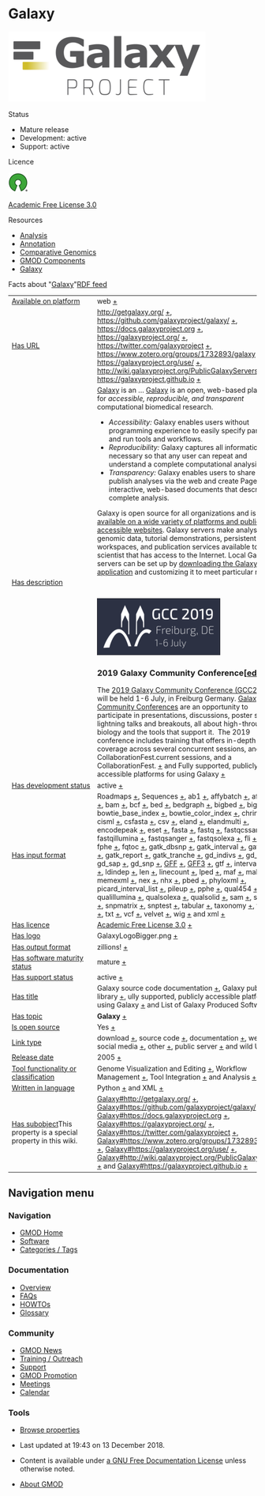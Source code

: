 



<span id="top"></span>




# <span dir="auto">Galaxy</span>










<a href="File:GalaxyLogoBigger.png" class="image"><img
src="https://raw.githubusercontent.com/GMOD/gmod.github.io/main/mediawiki/images/thumb/c/c7/GalaxyLogoBigger.png/400px-GalaxyLogoBigger.png"
srcset="https://raw.githubusercontent.com/GMOD/gmod.github.io/main/mediawiki/images/thumb/c/c7/GalaxyLogoBigger.png/600px-GalaxyLogoBigger.png 1.5x, https://raw.githubusercontent.com/GMOD/gmod.github.io/main/mediawiki/images/thumb/c/c7/GalaxyLogoBigger.png/800px-GalaxyLogoBigger.png 2x"
width="400" height="142" alt="Galaxy logo" /></a>



Status



- Mature release
- Development: active
- Support: active



Licence


<a href="http://opensource.org/" rel="nofollow"><img
src="https://raw.githubusercontent.com/GMOD/gmod.github.io/main/mediawiki/images/thumb/6/66/Osi_symbol.png/40px-Osi_symbol.png"
srcset="https://raw.githubusercontent.com/GMOD/gmod.github.io/main/mediawiki/images/thumb/6/66/Osi_symbol.png/60px-Osi_symbol.png 1.5x, https://raw.githubusercontent.com/GMOD/gmod.github.io/main/mediawiki/images/thumb/6/66/Osi_symbol.png/80px-Osi_symbol.png 2x"
width="40" height="39" alt="} is open source" /></a>



<a href="http://opensource.org/licenses/AFL-3.0" class="external text"
rel="nofollow">Academic Free License 3.0</a>



Resources




- [Analysis](Category%3AAnalysis "Category%3AAnalysis")
- [Annotation](Category%3AAnnotation "Category%3AAnnotation")
- [Comparative
  Genomics](Category%3AComparative_Genomics "Category%3AComparative Genomics")
- [GMOD Components](Category%3AGMOD_Components "Category%3AGMOD Components")
- [Galaxy](Category%3AGalaxy "Category%3AGalaxy")



<span class="smwfactboxhead">Facts about
"<span class="swmfactboxheadbrowse">[Galaxy](Special%3ABrowse/Galaxy "Special%3ABrowse/Galaxy")</span>"</span><span class="smwrdflink"><span class="rdflink">[RDF
feed](http://gmod.org/wiki/Special:ExportRDF/Galaxy "Special:ExportRDF/Galaxy")</span></span>

<table class="smwfacttable">
<colgroup>
<col style="width: 50%" />
<col style="width: 50%" />
</colgroup>
<tbody>
<tr class="odd row-odd">
<td class="smwpropname"><a href="Property%3AAvailable_on_platform"
title="Property:Available on platform">Available on platform</a></td>
<td class="smwprops">web <span class="smwsearch"><a
href="Special%3ASearchByProperty/Available-20on-20platform/web"
title="Special%3ASearchByProperty/Available-20on-20platform/web">+</a></span></td>
</tr>
<tr class="even row-even">
<td class="smwpropname"><a href="Property%3AHas_URL"
title="Property:Has URL">Has URL</a></td>
<td class="smwprops"><a href="http://getgalaxy.org/"
class="external free" rel="nofollow">http://getgalaxy.org/</a> <span
class="smwsearch"><a
href="Special%3ASearchByProperty/Has-20URL/http%3A-2F-2Fgetgalaxy.org-2F"
title="Special%3ASearchByProperty/Has-20URL/http%3A-2F-2Fgetgalaxy.org-2F">+</a></span>,
<a href="https://github.com/galaxyproject/galaxy/" class="external free"
rel="nofollow">https://github.com/galaxyproject/galaxy/</a> <span
class="smwsearch"><a
href="Special%3ASearchByProperty/Has-20URL/https%3A-2F-2Fgithub.com-2Fgalaxyproject-2Fgalaxy-2F"
title="Special%3ASearchByProperty/Has-20URL/https%3A-2F-2Fgithub.com-2Fgalaxyproject-2Fgalaxy-2F">+</a></span>,
<a href="https://docs.galaxyproject.org" class="external free"
rel="nofollow">https://docs.galaxyproject.org</a> <span
class="smwsearch"><a
href="Special%3ASearchByProperty/Has-20URL/https%3A-2F-2Fdocs.galaxyproject.org"
title="Special%3ASearchByProperty/Has-20URL/https%3A-2F-2Fdocs.galaxyproject.org">+</a></span>,
<a href="https://galaxyproject.org/" class="external free"
rel="nofollow">https://galaxyproject.org/</a> <span class="smwsearch"><a
href="Special%3ASearchByProperty/Has-20URL/https%3A-2F-2Fgalaxyproject.org-2F"
title="Special%3ASearchByProperty/Has-20URL/https%3A-2F-2Fgalaxyproject.org-2F">+</a></span>,
<a href="https://twitter.com/galaxyproject" class="external free"
rel="nofollow">https://twitter.com/galaxyproject</a> <span
class="smwsearch"><a
href="Special%3ASearchByProperty/Has-20URL/https%3A-2F-2Ftwitter.com-2Fgalaxyproject"
title="Special%3ASearchByProperty/Has-20URL/https%3A-2F-2Ftwitter.com-2Fgalaxyproject">+</a></span>,
<a href="https://www.zotero.org/groups/1732893/galaxy"
class="external free"
rel="nofollow">https://www.zotero.org/groups/1732893/galaxy</a> <span
class="smwsearch"><a
href="Special%3ASearchByProperty/Has-20URL/https%3A-2F-2Fwww.zotero.org-2Fgroups-2F1732893-2Fgalaxy"
title="Special%3ASearchByProperty/Has-20URL/https%3A-2F-2Fwww.zotero.org-2Fgroups-2F1732893-2Fgalaxy">+</a></span>,
<a href="https://galaxyproject.org/use/" class="external free"
rel="nofollow">https://galaxyproject.org/use/</a> <span
class="smwsearch"><a
href="Special%3ASearchByProperty/Has-20URL/https%3A-2F-2Fgalaxyproject.org-2Fuse-2F"
title="Special%3ASearchByProperty/Has-20URL/https%3A-2F-2Fgalaxyproject.org-2Fuse-2F">+</a></span>,
<a href="http://wiki.galaxyproject.org/PublicGalaxyServers"
class="external free"
rel="nofollow">http://wiki.galaxyproject.org/PublicGalaxyServers</a>
<span class="smwsearch"><a
href="Special%3ASearchByProperty/Has-20URL/http%3A-2F-2Fwiki.galaxyproject.org-2FPublicGalaxyServers"
title="Special%3ASearchByProperty/Has-20URL/http%3A-2F-2Fwiki.galaxyproject.org-2FPublicGalaxyServers">+</a></span>
and <a href="https://galaxyproject.github.io" class="external free"
rel="nofollow">https://galaxyproject.github.io</a> <span
class="smwsearch"><a
href="Special%3ASearchByProperty/Has-20URL/https%3A-2F-2Fgalaxyproject.github.io"
title="Special%3ASearchByProperty/Has-20URL/https%3A-2F-2Fgalaxyproject.github.io">+</a></span></td>
</tr>
<tr class="odd row-odd">
<td class="smwpropname"><a href="Property%3AHas_description"
title="Property:Has description">Has description</a></td>
<td class="smwprops"><a href="https://galaxyproject.org/"
class="external text" rel="nofollow">Galaxy</a> is an <span
class="smw-highlighter" data-type="2" data-state="persistent"
data-title="Information"><span class="smwtext"> … </span><span
class="smwttcontent"><a href="https://galaxyproject.org/"
class="external text" rel="nofollow">Galaxy</a> is an open, web-based
platform for <em>accessible, reproducible, and transparent</em>
computational biomedical research. </span></span>
<ul>
<li><em>Accessibility:</em> Galaxy enables users without programming
experience to easily specify parameters and run tools and
workflows.</li>
<li><em>Reproducibility:</em> Galaxy captures all information necessary
so that any user can repeat and understand a complete computational
analysis.</li>
<li><em>Transparency:</em> Galaxy enables users to share and publish
analyses via the web and create Pages--interactive, web-based documents
that describe a complete analysis.</li>
</ul>
<p>Galaxy is open source for all organizations and is <a
href="https://galaxyproject.org/use/" class="external text"
rel="nofollow">available on a wide variety of platforms and publicly
accessible websites</a>. Galaxy servers make analysis tools, genomic
data, tutorial demonstrations, persistent workspaces, and publication
services available to any scientist that has access to the Internet.
Local Galaxy servers can be set up by <a href="http://getgalaxy.org/"
class="external text" rel="nofollow">downloading the Galaxy
application</a> and customizing it to meet particular needs.</p>
<p><br />
</p>

<a href="File:GCC2019Logo.png" class="image"
title="link=https://galaxyproject.org/events/gcc2019/ 2019 Galaxy Community Conference"><img
src="https://raw.githubusercontent.com/GMOD/gmod.github.io/main/mediawiki/images/thumb/e/ed/GCC2019Logo.png/250px-GCC2019Logo.png"
srcset="https://raw.githubusercontent.com/GMOD/gmod.github.io/main/mediawiki/images/e/ed/GCC2019Logo.png 1.5x, https://raw.githubusercontent.com/GMOD/gmod.github.io/main/mediawiki/images/e/ed/GCC2019Logo.png 2x"
width="250" height="115"
alt="link=https://galaxyproject.org/events/gcc2019/ 2019 Galaxy Community Conference" /></a>

<h3 id="galaxy-community-conferenceedit"><span
id="2019_Galaxy_Community_Conference" class="mw-headline">2019 Galaxy
Community Conference</span><span class="mw-editsection"><span
class="mw-editsection-bracket">[</span><a
href="http://gmod.org/mediawiki/index.php?title=Galaxy&amp;action=edit&amp;section=1"
title="Edit section: 2019 Galaxy Community Conference">edit</a><span
class="mw-editsection-bracket">]</span></span></h3>
The <a href="https://galaxyproject.org/events/gcc2019"
class="external text" rel="nofollow">2019 Galaxy Community Conference
(GCC2019)</a> will be held 1-6 July, in Freiburg Germany. <a
href="https://galaxyproejct.org/gcc2" class="external text"
rel="nofollow">Galaxy Community Conferences</a> are an opportunity to
participate in presentations, discussions, poster sessions, lightning
talks and breakouts, all about high-throughput biology and the tools
that support it.  The 2019 conference includes training that offers
in-depth topic coverage across several concurrent sessions, and a
CollaborationFest.current sessions, and a CollaborationFest. <span
class="smwsearch"><a
href="http://gmod.org/mediawiki/index.php?title=Special%3ASearchByProperty&amp;x=Has-20description%2F-5Bhttps%3A-2F-2Fgalaxyproject.org-2F-20Galaxy-5D-20is-20an-20open%2C-20web-2Dbased-20platform-20for-20-27-27accessible%2C-20reproducible%2C-20and-20transparent-27-27-20computational-20biomedical-20research.-0A%2A-20-27-27Accessibility%3A-27-27-20Galaxy-20enables-20users-20without-20programming-20experience-20to-20easily-20specify-20parameters-20and-20run-20tools-20and-20workflows.-0A%2A-20-27-27Reproducibility%3A-27-27-20Galaxy-20captures-20all-20information-20necessary-20so-20that-20any-20user-20can-20repeat-20and-20understand-20a-20complete-20computational-20analysis.-0A%2A-20-27-27Transparency%3A-27-27-20Galaxy-20enables-20users-20to-20share-20and-20publish-20analyses-20via-20the-20web-20and-20create-20Pages-2D-2Dinteractive%2C-20web-2Dbased-20documents-20that-20describe-20a-20complete-20analysis.-0A-0AGalaxy-20is-20open-20source-20for-20all-20organizations-20and-20is-20-5Bhttps%3A-2F-2Fgalaxyproject.org-2Fuse-2F-20available-20on-20a-20wide-20variety-20of-20platforms-20and-20publicly-20accessible-20websites-5D.-20Galaxy-20servers-20make-20analysis-20tools%2C-20genomic-20data%2C-20tutorial-20demonstrations%2C-20persistent-20workspaces%2C-20and-20publication-20services-20available-20to-20any-20scientist-20that-20has-20access-20to-20the-20Internet.-20Local-20Galaxy-20servers-20can-20be-20set-20up-20by-20-5Bhttp%3A-2F-2Fgetgalaxy.org-2F-20downloading-20the-20Galaxy-20application-5D-20and-20customizing-20it-20to-20meet-20particular-20needs.-0A-0A-0A-5B-5BFile%3AGCC2019Logo.png-7Cleft-7C250px-7Clink%3Dhttps%3A-2F-2Fgalaxyproject.org-2Fevents-2Fgcc2019-2F-202019-20Galaxy-20Community-20Conference-5D-5D-0A-0A%3D%3D%3D-202019-20Galaxy-20Community-20Conference-20%3D%3D%3D-0A-0AThe-20-5Bhttps%3A-2F-2Fgalaxyproject.org-2Fevents-2Fgcc2019-202019-20Galaxy-20Community-20Conference-20%28GCC2019%29-5D-20will-20be-20held-201-2D6-20July%2C-20in-20Freiburg-20Germany.-20-5Bhttps%3A-2F-2Fgalaxyproejct.org-2Fgcc2-20Galaxy-20Community-20Conferences-5D-20are-20an-20opportunity-20to-20participate-20in-20presentations%2C-20discussions%2C-20poster-20sessions%2C-20lightning-20talks-20and-20breakouts%2C-20all-20about-20high-2Dthroughput-20biology-20and-20the-20tools-20that-20support-20it.-20%C2%A0The-202019-20conference-20includes-20training-20that-20offers-20in-2Ddepth-20topic-20coverage-20across-20several-20concurrent-20sessions%2C-20and-20a-20CollaborationFest."
class="external text" rel="nofollow">+</a></span> and Fully supported,
publicly accessible platforms for using Galaxy <span
class="smwsearch"><a
href="Special%3ASearchByProperty/Has-20description/Fully-20supported,-20publicly-20accessible-20platforms-20for-20using-20Galaxy"
title="Special%3ASearchByProperty/Has-20description/Fully-20supported,-20publicly-20accessible-20platforms-20for-20using-20Galaxy">+</a></span></td>
</tr>
<tr class="even row-even">
<td class="smwpropname"><a href="Property%3AHas_development_status"
title="Property:Has development status">Has development status</a></td>
<td class="smwprops">active <span class="smwsearch"><a
href="Special%3ASearchByProperty/Has-20development-20status/active"
title="Special%3ASearchByProperty/Has-20development-20status/active">+</a></span></td>
</tr>
<tr class="odd row-odd">
<td class="smwpropname"><a href="Property%3AHas_input_format"
title="Property:Has input format">Has input format</a></td>
<td class="smwprops">Roadmaps <span class="smwsearch"><a
href="Special%3ASearchByProperty/Has-20input-20format/Roadmaps"
title="Special%3ASearchByProperty/Has-20input-20format/Roadmaps">+</a></span>,
Sequences <span class="smwsearch"><a
href="Special%3ASearchByProperty/Has-20input-20format/Sequences"
title="Special%3ASearchByProperty/Has-20input-20format/Sequences">+</a></span>,
ab1 <span class="smwsearch"><a
href="Special%3ASearchByProperty/Has-20input-20format/ab1"
title="Special%3ASearchByProperty/Has-20input-20format/ab1">+</a></span>,
affybatch <span class="smwsearch"><a
href="Special%3ASearchByProperty/Has-20input-20format/affybatch"
title="Special%3ASearchByProperty/Has-20input-20format/affybatch">+</a></span>,
afg <span class="smwsearch"><a
href="Special%3ASearchByProperty/Has-20input-20format/afg"
title="Special%3ASearchByProperty/Has-20input-20format/afg">+</a></span>,
axt <span class="smwsearch"><a
href="Special%3ASearchByProperty/Has-20input-20format/axt"
title="Special%3ASearchByProperty/Has-20input-20format/axt">+</a></span>,
bam <span class="smwsearch"><a
href="Special%3ASearchByProperty/Has-20input-20format/bam"
title="Special%3ASearchByProperty/Has-20input-20format/bam">+</a></span>,
bcf <span class="smwsearch"><a
href="Special%3ASearchByProperty/Has-20input-20format/bcf"
title="Special%3ASearchByProperty/Has-20input-20format/bcf">+</a></span>,
bed <span class="smwsearch"><a
href="Special%3ASearchByProperty/Has-20input-20format/bed"
title="Special%3ASearchByProperty/Has-20input-20format/bed">+</a></span>,
bedgraph <span class="smwsearch"><a
href="Special%3ASearchByProperty/Has-20input-20format/bedgraph"
title="Special%3ASearchByProperty/Has-20input-20format/bedgraph">+</a></span>,
bigbed <span class="smwsearch"><a
href="Special%3ASearchByProperty/Has-20input-20format/bigbed"
title="Special%3ASearchByProperty/Has-20input-20format/bigbed">+</a></span>,
bigwig <span class="smwsearch"><a
href="Special%3ASearchByProperty/Has-20input-20format/bigwig"
title="Special%3ASearchByProperty/Has-20input-20format/bigwig">+</a></span>,
bowtie_base_index <span class="smwsearch"><a
href="Special%3ASearchByProperty/Has-20input-20format/bowtie_base_index"
title="Special%3ASearchByProperty/Has-20input-20format/bowtie base index">+</a></span>,
bowtie_color_index <span class="smwsearch"><a
href="Special%3ASearchByProperty/Has-20input-20format/bowtie_color_index"
title="Special%3ASearchByProperty/Has-20input-20format/bowtie color index">+</a></span>,
chrint <span class="smwsearch"><a
href="Special%3ASearchByProperty/Has-20input-20format/chrint"
title="Special%3ASearchByProperty/Has-20input-20format/chrint">+</a></span>,
cisml <span class="smwsearch"><a
href="Special%3ASearchByProperty/Has-20input-20format/cisml"
title="Special%3ASearchByProperty/Has-20input-20format/cisml">+</a></span>,
csfasta <span class="smwsearch"><a
href="Special%3ASearchByProperty/Has-20input-20format/csfasta"
title="Special%3ASearchByProperty/Has-20input-20format/csfasta">+</a></span>,
csv <span class="smwsearch"><a
href="Special%3ASearchByProperty/Has-20input-20format/csv"
title="Special%3ASearchByProperty/Has-20input-20format/csv">+</a></span>,
eland <span class="smwsearch"><a
href="Special%3ASearchByProperty/Has-20input-20format/eland"
title="Special%3ASearchByProperty/Has-20input-20format/eland">+</a></span>,
elandmulti <span class="smwsearch"><a
href="Special%3ASearchByProperty/Has-20input-20format/elandmulti"
title="Special%3ASearchByProperty/Has-20input-20format/elandmulti">+</a></span>,
encodepeak <span class="smwsearch"><a
href="Special%3ASearchByProperty/Has-20input-20format/encodepeak"
title="Special%3ASearchByProperty/Has-20input-20format/encodepeak">+</a></span>,
eset <span class="smwsearch"><a
href="Special%3ASearchByProperty/Has-20input-20format/eset"
title="Special%3ASearchByProperty/Has-20input-20format/eset">+</a></span>,
fasta <span class="smwsearch"><a
href="Special%3ASearchByProperty/Has-20input-20format/fasta"
title="Special%3ASearchByProperty/Has-20input-20format/fasta">+</a></span>,
fastq <span class="smwsearch"><a
href="Special%3ASearchByProperty/Has-20input-20format/fastq"
title="Special%3ASearchByProperty/Has-20input-20format/fastq">+</a></span>,
fastqcssanger <span class="smwsearch"><a
href="Special%3ASearchByProperty/Has-20input-20format/fastqcssanger"
title="Special%3ASearchByProperty/Has-20input-20format/fastqcssanger">+</a></span>,
fastqillumina <span class="smwsearch"><a
href="Special%3ASearchByProperty/Has-20input-20format/fastqillumina"
title="Special%3ASearchByProperty/Has-20input-20format/fastqillumina">+</a></span>,
fastqsanger <span class="smwsearch"><a
href="Special%3ASearchByProperty/Has-20input-20format/fastqsanger"
title="Special%3ASearchByProperty/Has-20input-20format/fastqsanger">+</a></span>,
fastqsolexa <span class="smwsearch"><a
href="Special%3ASearchByProperty/Has-20input-20format/fastqsolexa"
title="Special%3ASearchByProperty/Has-20input-20format/fastqsolexa">+</a></span>,
fli <span class="smwsearch"><a
href="Special%3ASearchByProperty/Has-20input-20format/fli"
title="Special%3ASearchByProperty/Has-20input-20format/fli">+</a></span>,
fped <span class="smwsearch"><a
href="Special%3ASearchByProperty/Has-20input-20format/fped"
title="Special%3ASearchByProperty/Has-20input-20format/fped">+</a></span>,
fphe <span class="smwsearch"><a
href="Special%3ASearchByProperty/Has-20input-20format/fphe"
title="Special%3ASearchByProperty/Has-20input-20format/fphe">+</a></span>,
fqtoc <span class="smwsearch"><a
href="Special%3ASearchByProperty/Has-20input-20format/fqtoc"
title="Special%3ASearchByProperty/Has-20input-20format/fqtoc">+</a></span>,
gatk_dbsnp <span class="smwsearch"><a
href="Special%3ASearchByProperty/Has-20input-20format/gatk_dbsnp"
title="Special%3ASearchByProperty/Has-20input-20format/gatk dbsnp">+</a></span>,
gatk_interval <span class="smwsearch"><a
href="Special%3ASearchByProperty/Has-20input-20format/gatk_interval"
title="Special%3ASearchByProperty/Has-20input-20format/gatk interval">+</a></span>,
gatk_recal <span class="smwsearch"><a
href="Special%3ASearchByProperty/Has-20input-20format/gatk_recal"
title="Special%3ASearchByProperty/Has-20input-20format/gatk recal">+</a></span>,
gatk_report <span class="smwsearch"><a
href="Special%3ASearchByProperty/Has-20input-20format/gatk_report"
title="Special%3ASearchByProperty/Has-20input-20format/gatk report">+</a></span>,
gatk_tranche <span class="smwsearch"><a
href="Special%3ASearchByProperty/Has-20input-20format/gatk_tranche"
title="Special%3ASearchByProperty/Has-20input-20format/gatk tranche">+</a></span>,
gd_indivs <span class="smwsearch"><a
href="Special%3ASearchByProperty/Has-20input-20format/gd_indivs"
title="Special%3ASearchByProperty/Has-20input-20format/gd indivs">+</a></span>,
gd_ped <span class="smwsearch"><a
href="Special%3ASearchByProperty/Has-20input-20format/gd_ped"
title="Special%3ASearchByProperty/Has-20input-20format/gd ped">+</a></span>,
gd_sap <span class="smwsearch"><a
href="Special%3ASearchByProperty/Has-20input-20format/gd_sap"
title="Special%3ASearchByProperty/Has-20input-20format/gd sap">+</a></span>,
gd_snp <span class="smwsearch"><a
href="Special%3ASearchByProperty/Has-20input-20format/gd_snp"
title="Special%3ASearchByProperty/Has-20input-20format/gd snp">+</a></span>,
<a href="GFF" title="GFF">GFF</a> <span class="smwsearch"><a
href="Special%3ASearchByProperty/Has-20input-20format/-5B-5BGFF-5D-5D"
title="Special%3ASearchByProperty/Has-20input-20format/-5B-5BGFF-5D-5D">+</a></span>,
<a href="GFF3" title="GFF3">GFF3</a> <span class="smwsearch"><a
href="Special%3ASearchByProperty/Has-20input-20format/-5B-5BGFF3-5D-5D"
title="Special%3ASearchByProperty/Has-20input-20format/-5B-5BGFF3-5D-5D">+</a></span>,
gtf <span class="smwsearch"><a
href="Special%3ASearchByProperty/Has-20input-20format/gtf"
title="Special%3ASearchByProperty/Has-20input-20format/gtf">+</a></span>,
interval <span class="smwsearch"><a
href="Special%3ASearchByProperty/Has-20input-20format/interval"
title="Special%3ASearchByProperty/Has-20input-20format/interval">+</a></span>,
lav <span class="smwsearch"><a
href="Special%3ASearchByProperty/Has-20input-20format/lav"
title="Special%3ASearchByProperty/Has-20input-20format/lav">+</a></span>,
ldindep <span class="smwsearch"><a
href="Special%3ASearchByProperty/Has-20input-20format/ldindep"
title="Special%3ASearchByProperty/Has-20input-20format/ldindep">+</a></span>,
len <span class="smwsearch"><a
href="Special%3ASearchByProperty/Has-20input-20format/len"
title="Special%3ASearchByProperty/Has-20input-20format/len">+</a></span>,
linecount <span class="smwsearch"><a
href="Special%3ASearchByProperty/Has-20input-20format/linecount"
title="Special%3ASearchByProperty/Has-20input-20format/linecount">+</a></span>,
lped <span class="smwsearch"><a
href="Special%3ASearchByProperty/Has-20input-20format/lped"
title="Special%3ASearchByProperty/Has-20input-20format/lped">+</a></span>,
maf <span class="smwsearch"><a
href="Special%3ASearchByProperty/Has-20input-20format/maf"
title="Special%3ASearchByProperty/Has-20input-20format/maf">+</a></span>,
malist <span class="smwsearch"><a
href="Special%3ASearchByProperty/Has-20input-20format/malist"
title="Special%3ASearchByProperty/Has-20input-20format/malist">+</a></span>,
memexml <span class="smwsearch"><a
href="Special%3ASearchByProperty/Has-20input-20format/memexml"
title="Special%3ASearchByProperty/Has-20input-20format/memexml">+</a></span>,
nex <span class="smwsearch"><a
href="Special%3ASearchByProperty/Has-20input-20format/nex"
title="Special%3ASearchByProperty/Has-20input-20format/nex">+</a></span>,
nhx <span class="smwsearch"><a
href="Special%3ASearchByProperty/Has-20input-20format/nhx"
title="Special%3ASearchByProperty/Has-20input-20format/nhx">+</a></span>,
pbed <span class="smwsearch"><a
href="Special%3ASearchByProperty/Has-20input-20format/pbed"
title="Special%3ASearchByProperty/Has-20input-20format/pbed">+</a></span>,
phyloxml <span class="smwsearch"><a
href="Special%3ASearchByProperty/Has-20input-20format/phyloxml"
title="Special%3ASearchByProperty/Has-20input-20format/phyloxml">+</a></span>,
picard_interval_list <span class="smwsearch"><a
href="Special%3ASearchByProperty/Has-20input-20format/picard_interval_list"
title="Special%3ASearchByProperty/Has-20input-20format/picard interval list">+</a></span>,
pileup <span class="smwsearch"><a
href="Special%3ASearchByProperty/Has-20input-20format/pileup"
title="Special%3ASearchByProperty/Has-20input-20format/pileup">+</a></span>,
pphe <span class="smwsearch"><a
href="Special%3ASearchByProperty/Has-20input-20format/pphe"
title="Special%3ASearchByProperty/Has-20input-20format/pphe">+</a></span>,
qual454 <span class="smwsearch"><a
href="Special%3ASearchByProperty/Has-20input-20format/qual454"
title="Special%3ASearchByProperty/Has-20input-20format/qual454">+</a></span>,
qualillumina <span class="smwsearch"><a
href="Special%3ASearchByProperty/Has-20input-20format/qualillumina"
title="Special%3ASearchByProperty/Has-20input-20format/qualillumina">+</a></span>,
qualsolexa <span class="smwsearch"><a
href="Special%3ASearchByProperty/Has-20input-20format/qualsolexa"
title="Special%3ASearchByProperty/Has-20input-20format/qualsolexa">+</a></span>,
qualsolid <span class="smwsearch"><a
href="Special%3ASearchByProperty/Has-20input-20format/qualsolid"
title="Special%3ASearchByProperty/Has-20input-20format/qualsolid">+</a></span>,
sam <span class="smwsearch"><a
href="Special%3ASearchByProperty/Has-20input-20format/sam"
title="Special%3ASearchByProperty/Has-20input-20format/sam">+</a></span>,
scf <span class="smwsearch"><a
href="Special%3ASearchByProperty/Has-20input-20format/scf"
title="Special%3ASearchByProperty/Has-20input-20format/scf">+</a></span>,
sff <span class="smwsearch"><a
href="Special%3ASearchByProperty/Has-20input-20format/sff"
title="Special%3ASearchByProperty/Has-20input-20format/sff">+</a></span>,
snpmatrix <span class="smwsearch"><a
href="Special%3ASearchByProperty/Has-20input-20format/snpmatrix"
title="Special%3ASearchByProperty/Has-20input-20format/snpmatrix">+</a></span>,
snptest <span class="smwsearch"><a
href="Special%3ASearchByProperty/Has-20input-20format/snptest"
title="Special%3ASearchByProperty/Has-20input-20format/snptest">+</a></span>,
tabular <span class="smwsearch"><a
href="Special%3ASearchByProperty/Has-20input-20format/tabular"
title="Special%3ASearchByProperty/Has-20input-20format/tabular">+</a></span>,
taxonomy <span class="smwsearch"><a
href="Special%3ASearchByProperty/Has-20input-20format/taxonomy"
title="Special%3ASearchByProperty/Has-20input-20format/taxonomy">+</a></span>,
twobit <span class="smwsearch"><a
href="Special%3ASearchByProperty/Has-20input-20format/twobit"
title="Special%3ASearchByProperty/Has-20input-20format/twobit">+</a></span>,
txt <span class="smwsearch"><a
href="Special%3ASearchByProperty/Has-20input-20format/txt"
title="Special%3ASearchByProperty/Has-20input-20format/txt">+</a></span>,
vcf <span class="smwsearch"><a
href="Special%3ASearchByProperty/Has-20input-20format/vcf"
title="Special%3ASearchByProperty/Has-20input-20format/vcf">+</a></span>,
velvet <span class="smwsearch"><a
href="Special%3ASearchByProperty/Has-20input-20format/velvet"
title="Special%3ASearchByProperty/Has-20input-20format/velvet">+</a></span>,
wig <span class="smwsearch"><a
href="Special%3ASearchByProperty/Has-20input-20format/wig"
title="Special%3ASearchByProperty/Has-20input-20format/wig">+</a></span>
and xml <span class="smwsearch"><a
href="Special%3ASearchByProperty/Has-20input-20format/xml"
title="Special%3ASearchByProperty/Has-20input-20format/xml">+</a></span></td>
</tr>
<tr class="even row-even">
<td class="smwpropname"><a href="Property%3AHas_licence"
title="Property:Has licence">Has licence</a></td>
<td class="smwprops"><a href="http://opensource.org/licenses/AFL-3.0"
class="external text" rel="nofollow">Academic Free License 3.0</a> <span
class="smwsearch"><a
href="Special%3ASearchByProperty/Has-20licence/-5Bhttp%3A-2F-2Fopensource.org-2Flicenses-2FAFL-2D3.0-20Academic-20Free-20License-203.0-5D"
title="Special%3ASearchByProperty/Has-20licence/-5Bhttp%3A-2F-2Fopensource.org-2Flicenses-2FAFL-2D3.0-20Academic-20Free-20License-203.0-5D">+</a></span></td>
</tr>
<tr class="odd row-odd">
<td class="smwpropname"><a href="Property%3AHas_logo"
title="Property:Has logo">Has logo</a></td>
<td class="smwprops">GalaxyLogoBigger.png <span class="smwsearch"><a
href="Special%3ASearchByProperty/Has-20logo/GalaxyLogoBigger.png"
title="Special%3ASearchByProperty/Has-20logo/GalaxyLogoBigger.png">+</a></span></td>
</tr>
<tr class="even row-even">
<td class="smwpropname"><a href="Property%3AHas_output_format"
title="Property:Has output format">Has output format</a></td>
<td class="smwprops">zillions! <span class="smwsearch"><a
href="Special%3ASearchByProperty/Has-20output-20format/zillions!"
title="Special%3ASearchByProperty/Has-20output-20format/zillions!">+</a></span></td>
</tr>
<tr class="odd row-odd">
<td class="smwpropname"><a href="Property%3AHas_software_maturity_status"
title="Property:Has software maturity status">Has software maturity
status</a></td>
<td class="smwprops">mature <span class="smwsearch"><a
href="Special%3ASearchByProperty/Has-20software-20maturity-20status/mature"
title="Special%3ASearchByProperty/Has-20software-20maturity-20status/mature">+</a></span></td>
</tr>
<tr class="even row-even">
<td class="smwpropname"><a href="Property%3AHas_support_status"
title="Property:Has support status">Has support status</a></td>
<td class="smwprops">active <span class="smwsearch"><a
href="Special%3ASearchByProperty/Has-20support-20status/active"
title="Special%3ASearchByProperty/Has-20support-20status/active">+</a></span></td>
</tr>
<tr class="odd row-odd">
<td class="smwpropname"><a href="Property%3AHas_title"
title="Property:Has title">Has title</a></td>
<td class="smwprops">Galaxy source code documentation <span
class="smwsearch"><a
href="Special%3ASearchByProperty/Has-20title/Galaxy-20source-20code-20documentation"
title="Special%3ASearchByProperty/Has-20title/Galaxy-20source-20code-20documentation">+</a></span>,
Galaxy publication library <span class="smwsearch"><a
href="Special%3ASearchByProperty/Has-20title/Galaxy-20publication-20library"
title="Special%3ASearchByProperty/Has-20title/Galaxy-20publication-20library">+</a></span>,
ully supported, publicly accessible platforms for using Galaxy <span
class="smwsearch"><a
href="Special%3ASearchByProperty/Has-20title/ully-20supported,-20publicly-20accessible-20platforms-20for-20using-20Galaxy"
title="Special%3ASearchByProperty/Has-20title/ully-20supported,-20publicly-20accessible-20platforms-20for-20using-20Galaxy">+</a></span>
and List of Galaxy Produced Software <span class="smwsearch"><a
href="Special%3ASearchByProperty/Has-20title/List-20of-20Galaxy-20Produced-20Software"
title="Special%3ASearchByProperty/Has-20title/List-20of-20Galaxy-20Produced-20Software">+</a></span></td>
</tr>
<tr class="even row-even">
<td class="smwpropname"><a href="Property%3AHas_topic"
title="Property:Has topic">Has topic</a></td>
<td class="smwprops"><strong>Galaxy</strong> <span class="smwsearch"><a
href="Special%3ASearchByProperty/Has-20topic/Galaxy"
title="Special%3ASearchByProperty/Has-20topic/Galaxy">+</a></span></td>
</tr>
<tr class="odd row-odd">
<td class="smwpropname"><a href="Property%3AIs_open_source"
title="Property:Is open source">Is open source</a></td>
<td class="smwprops">Yes <span class="smwsearch"><a
href="Special%3ASearchByProperty/Is-20open-20source/Yes"
title="Special%3ASearchByProperty/Is-20open-20source/Yes">+</a></span></td>
</tr>
<tr class="even row-even">
<td class="smwpropname"><a href="Property%3ALink_type"
title="Property:Link type">Link type</a></td>
<td class="smwprops">download <span class="smwsearch"><a
href="Special%3ASearchByProperty/Link-20type/download"
title="Special%3ASearchByProperty/Link-20type/download">+</a></span>,
source code <span class="smwsearch"><a
href="Special%3ASearchByProperty/Link-20type/source-20code"
title="Special%3ASearchByProperty/Link-20type/source-20code">+</a></span>,
documentation <span class="smwsearch"><a
href="Special%3ASearchByProperty/Link-20type/documentation"
title="Special%3ASearchByProperty/Link-20type/documentation">+</a></span>,
website <span class="smwsearch"><a
href="Special%3ASearchByProperty/Link-20type/website"
title="Special%3ASearchByProperty/Link-20type/website">+</a></span>,
social media <span class="smwsearch"><a
href="Special%3ASearchByProperty/Link-20type/social-20media"
title="Special%3ASearchByProperty/Link-20type/social-20media">+</a></span>,
other <span class="smwsearch"><a
href="Special%3ASearchByProperty/Link-20type/other"
title="Special%3ASearchByProperty/Link-20type/other">+</a></span>, public
server <span class="smwsearch"><a
href="Special%3ASearchByProperty/Link-20type/public-20server"
title="Special%3ASearchByProperty/Link-20type/public-20server">+</a></span>
and wild URL <span class="smwsearch"><a
href="Special%3ASearchByProperty/Link-20type/wild-20URL"
title="Special%3ASearchByProperty/Link-20type/wild-20URL">+</a></span></td>
</tr>
<tr class="odd row-odd">
<td class="smwpropname"><a href="Property%3ARelease_date"
title="Property:Release date">Release date</a></td>
<td class="smwprops">2005 <span class="smwsearch"><a
href="Special%3ASearchByProperty/Release-20date/2005"
title="Special%3ASearchByProperty/Release-20date/2005">+</a></span></td>
</tr>
<tr class="even row-even">
<td class="smwpropname"><a
href="Property%3ATool_functionality_or_classification"
title="Property:Tool functionality or classification">Tool functionality or
classification</a></td>
<td class="smwprops">Genome Visualization and Editing <span
class="smwsearch"><a
href="Special%3ASearchByProperty/Tool-20functionality-20or-20classification/Genome-20Visualization-20and-20Editing"
title="Special%3ASearchByProperty/Tool-20functionality-20or-20classification/Genome-20Visualization-20and-20Editing">+</a></span>,
Workflow Management <span class="smwsearch"><a
href="Special%3ASearchByProperty/Tool-20functionality-20or-20classification/Workflow-20Management"
title="Special%3ASearchByProperty/Tool-20functionality-20or-20classification/Workflow-20Management">+</a></span>,
Tool Integration <span class="smwsearch"><a
href="Special%3ASearchByProperty/Tool-20functionality-20or-20classification/Tool-20Integration"
title="Special%3ASearchByProperty/Tool-20functionality-20or-20classification/Tool-20Integration">+</a></span>
and Analysis <span class="smwsearch"><a
href="Special%3ASearchByProperty/Tool-20functionality-20or-20classification/Analysis"
title="Special%3ASearchByProperty/Tool-20functionality-20or-20classification/Analysis">+</a></span></td>
</tr>
<tr class="odd row-odd">
<td class="smwpropname"><a href="Property%3AWritten_in_language"
title="Property:Written in language">Written in language</a></td>
<td class="smwprops">Python <span class="smwsearch"><a
href="Special%3ASearchByProperty/Written-20in-20language/Python"
title="Special%3ASearchByProperty/Written-20in-20language/Python">+</a></span>
and XML <span class="smwsearch"><a
href="Special%3ASearchByProperty/Written-20in-20language/XML"
title="Special%3ASearchByProperty/Written-20in-20language/XML">+</a></span></td>
</tr>
<tr class="even row-even">
<td class="smwspecname"><span class="smw-highlighter" data-type="1"
data-state="inline" data-title="Property"><span class="smwbuiltin"><a
href="Property%3AHas_subobject" title="Property:Has subobject">Has
subobject</a></span><span class="smwttcontent">This property is a
special property in this wiki.</span></span></td>
<td class="smwspecs"><a href="Galaxy.1#http:.2F.2Fgetgalaxy.org.2F"
title="Galaxy">Galaxy#http://getgalaxy.org/</a> <span
class="smwsearch"><a
href="Special%3ASearchByProperty/Has-20subobject/Galaxy-23http%3A-2F-2Fgetgalaxy.org-2F"
title="Special%3ASearchByProperty/Has-20subobject/Galaxy-23http%3A-2F-2Fgetgalaxy.org-2F">+</a></span>,
<a href="Galaxy.1#https:.2F.2Fgithub.com.2Fgalaxyproject.2Fgalaxy.2F"
title="Galaxy">Galaxy#https://github.com/galaxyproject/galaxy/</a> <span
class="smwsearch"><a
href="Special%3ASearchByProperty/Has-20subobject/Galaxy-23https%3A-2F-2Fgithub.com-2Fgalaxyproject-2Fgalaxy-2F"
title="Special%3ASearchByProperty/Has-20subobject/Galaxy-23https%3A-2F-2Fgithub.com-2Fgalaxyproject-2Fgalaxy-2F">+</a></span>,
<a href="Galaxy.1#https:.2F.2Fdocs.galaxyproject.org"
title="Galaxy">Galaxy#https://docs.galaxyproject.org</a> <span
class="smwsearch"><a
href="Special%3ASearchByProperty/Has-20subobject/Galaxy-23https%3A-2F-2Fdocs.galaxyproject.org"
title="Special%3ASearchByProperty/Has-20subobject/Galaxy-23https%3A-2F-2Fdocs.galaxyproject.org">+</a></span>,
<a href="Galaxy.1#https:.2F.2Fgalaxyproject.org.2F"
title="Galaxy">Galaxy#https://galaxyproject.org/</a> <span
class="smwsearch"><a
href="Special%3ASearchByProperty/Has-20subobject/Galaxy-23https%3A-2F-2Fgalaxyproject.org-2F"
title="Special%3ASearchByProperty/Has-20subobject/Galaxy-23https%3A-2F-2Fgalaxyproject.org-2F">+</a></span>,
<a href="Galaxy.1#https:.2F.2Ftwitter.com.2Fgalaxyproject"
title="Galaxy">Galaxy#https://twitter.com/galaxyproject</a> <span
class="smwsearch"><a
href="Special%3ASearchByProperty/Has-20subobject/Galaxy-23https%3A-2F-2Ftwitter.com-2Fgalaxyproject"
title="Special%3ASearchByProperty/Has-20subobject/Galaxy-23https%3A-2F-2Ftwitter.com-2Fgalaxyproject">+</a></span>,
<a
href="Galaxy.1#https:.2F.2Fwww.zotero.org.2Fgroups.2F1732893.2Fgalaxy"
title="Galaxy">Galaxy#https://www.zotero.org/groups/1732893/galaxy</a>
<span class="smwsearch"><a
href="Special%3ASearchByProperty/Has-20subobject/Galaxy-23https%3A-2F-2Fwww.zotero.org-2Fgroups-2F1732893-2Fgalaxy"
title="Special%3ASearchByProperty/Has-20subobject/Galaxy-23https%3A-2F-2Fwww.zotero.org-2Fgroups-2F1732893-2Fgalaxy">+</a></span>,
<a href="Galaxy.1#https:.2F.2Fgalaxyproject.org.2Fuse.2F"
title="Galaxy">Galaxy#https://galaxyproject.org/use/</a> <span
class="smwsearch"><a
href="Special%3ASearchByProperty/Has-20subobject/Galaxy-23https%3A-2F-2Fgalaxyproject.org-2Fuse-2F"
title="Special%3ASearchByProperty/Has-20subobject/Galaxy-23https%3A-2F-2Fgalaxyproject.org-2Fuse-2F">+</a></span>,
<a
href="Galaxy.1#http:.2F.2Fwiki.galaxyproject.org.2FPublicGalaxyServers"
title="Galaxy">Galaxy#http://wiki.galaxyproject.org/PublicGalaxyServers</a>
<span class="smwsearch"><a
href="Special%3ASearchByProperty/Has-20subobject/Galaxy-23http%3A-2F-2Fwiki.galaxyproject.org-2FPublicGalaxyServers"
title="Special%3ASearchByProperty/Has-20subobject/Galaxy-23http%3A-2F-2Fwiki.galaxyproject.org-2FPublicGalaxyServers">+</a></span>
and <a href="Galaxy.1#https:.2F.2Fgalaxyproject.github.io"
title="Galaxy">Galaxy#https://galaxyproject.github.io</a> <span
class="smwsearch"><a
href="Special%3ASearchByProperty/Has-20subobject/Galaxy-23https%3A-2F-2Fgalaxyproject.github.io"
title="Special%3ASearchByProperty/Has-20subobject/Galaxy-23https%3A-2F-2Fgalaxyproject.github.io">+</a></span></td>
</tr>
</tbody>
</table>






## Navigation menu






### 





### Navigation



- <span id="n-GMOD-Home">[GMOD Home](Main_Page)</span>
- <span id="n-Software">[Software](GMOD_Components)</span>
- <span id="n-Categories-.2F-Tags">[Categories /
  Tags](Categories)</span>




### Documentation



- <span id="n-Overview">[Overview](Overview)</span>
- <span id="n-FAQs">[FAQs](Category%3AFAQ)</span>
- <span id="n-HOWTOs">[HOWTOs](Category%3AHOWTO)</span>
- <span id="n-Glossary">[Glossary](Glossary)</span>




### Community



- <span id="n-GMOD-News">[GMOD News](GMOD_News)</span>
- <span id="n-Training-.2F-Outreach">[Training /
  Outreach](Training_and_Outreach)</span>
- <span id="n-Support">[Support](Support)</span>
- <span id="n-GMOD-Promotion">[GMOD Promotion](GMOD_Promotion)</span>
- <span id="n-Meetings">[Meetings](Meetings)</span>
- <span id="n-Calendar">[Calendar](Calendar)</span>




### Tools

- <span id="t-smwbrowselink"><a href="Special%3ABrowse/Galaxy" rel="smw-browse">Browse properties</a></span>



- <span id="footer-info-lastmod">Last updated at 19:43 on 13 December
  2018.</span>
<!-- - <span id="footer-info-viewcount">572,976 page views.</span> -->
- <span id="footer-info-copyright">Content is available under
  <a href="http://www.gnu.org/licenses/fdl-1.3.html" class="external"
  rel="nofollow">a GNU Free Documentation License</a> unless otherwise
  noted.</span>

<!-- -->

- <span id="footer-places-about">[About
  GMOD](GMOD%3AAbout "GMOD%3AAbout")</span>

<!-- -->




